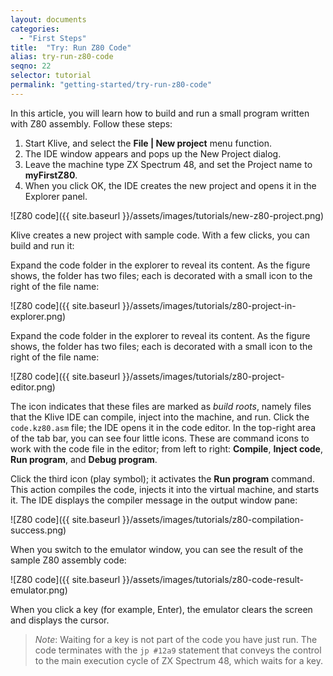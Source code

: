```yaml
---
layout: documents
categories: 
  - "First Steps"
title:  "Try: Run Z80 Code"
alias: try-run-z80-code
seqno: 22
selector: tutorial
permalink: "getting-started/try-run-z80-code"
---
```


In this article, you will learn how to build and run a small program written with Z80 assembly. Follow these steps:
1. Start Klive, and select the **File \| New project** menu function.
2. The IDE window appears and pops up the New Project dialog.
3. Leave the machine type ZX Spectrum 48, and set the Project name to **myFirstZ80**.
4. When you click OK, the IDE creates the new project and opens it in the Explorer panel.

![Z80 code]({{ site.baseurl }}/assets/images/tutorials/new-z80-project.png)

Klive creates a new project with sample code. With a few clicks, you can build and run it:

Expand the code folder in the explorer to reveal its content. As the figure shows, the folder has two files; each is decorated with a small icon to the right of the file name:

![Z80 code]({{ site.baseurl }}/assets/images/tutorials/z80-project-in-explorer.png)

Expand the code folder in the explorer to reveal its content. As the figure shows, the folder has two files; each is decorated with a small icon to the right of the file name:

![Z80 code]({{ site.baseurl }}/assets/images/tutorials/z80-project-editor.png)

The icon indicates that these files are marked as *build roots*, namely files that the Klive IDE can compile, inject into the machine, and run.
Click the `code.kz80.asm` file; the IDE opens it in the code editor. In the top-right area of the tab bar, you can see four little icons. These are command icons to work with the code file in the editor; from left to right: **Compile**, **Inject code**, **Run program**, and **Debug program**.

Click the third icon (play symbol); it activates the **Run program** command. This action compiles the code, injects it into the virtual machine, and starts it. The IDE displays the compiler message in the output window pane:

![Z80 code]({{ site.baseurl }}/assets/images/tutorials/z80-compilation-success.png)

When you switch to the emulator window, you can see the result of the sample Z80 assembly code:

![Z80 code]({{ site.baseurl }}/assets/images/tutorials/z80-code-result-emulator.png)

When you click a key (for example, Enter), the emulator clears the screen and displays the cursor.

> *Note*: Waiting for a key is not part of the code you have just run. The code terminates with the `jp #12a9` statement that conveys the control to the main execution cycle of ZX Spectrum 48, which waits for a key.

